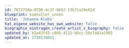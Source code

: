 ```yaml
---
id: 7872728a-0730-4c37-8652-13bf1a24e62d
blueprint: kuenstler_innen
title: 'Johanna Klebs'
hat_eigene_website_has_own_website: false
biographie_eintragen_create_artist_s_biography: false
updated_by: b1a43fd3-c865-4122-b6cc-50cfa81a1985
updated_at: 1750170051
---
```

